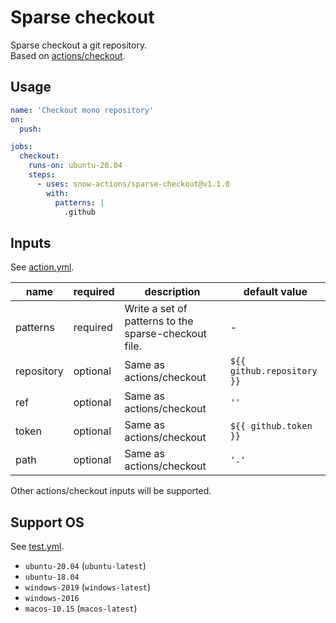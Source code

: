 # Sparse checkout

Sparse checkout a git repository.  
Based on [actions/checkout](https://github.com/actions/checkout).

## Usage

```yml
name: 'Checkout mono repository'
on:
  push:

jobs:
  checkout:
    runs-on: ubuntu-20.04
    steps:
      - uses: snow-actions/sparse-checkout@v1.1.0
        with:
          patterns: |
            .github
```

## Inputs

See [action.yml](action.yml).

|name|required|description|default value|
|---|---|---|---|
|patterns|required|Write a set of patterns to the sparse-checkout file.|-|
|repository|optional|Same as actions/checkout|`${{ github.repository }}`|
|ref|optional|Same as actions/checkout|`''`|
|token|optional|Same as actions/checkout|`${{ github.token }}`|
|path|optional|Same as actions/checkout|`'.'`|

Other actions/checkout inputs will be supported.

## Support OS

See [test.yml](.github/workflows/test.yml).

* `ubuntu-20.04` (`ubuntu-latest`)
* `ubuntu-18.04`
* `windows-2019` (`windows-latest`)
* `windows-2016`
* `macos-10.15` (`macos-latest`)
